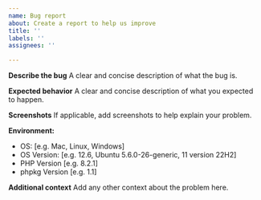 ```yaml
---
name: Bug report
about: Create a report to help us improve
title: ''
labels: ''
assignees: ''

---
```


**Describe the bug**
A clear and concise description of what the bug is.

**Expected behavior**
A clear and concise description of what you expected to happen.

**Screenshots**
If applicable, add screenshots to help explain your problem.

**Environment:**
 - OS: [e.g. Mac, Linux, Windows]
 - OS Version: [e.g. 12.6, Ubuntu 5.6.0-26-generic, 11 version 22H2]
 - PHP Version [e.g. 8.2.1]
 - phpkg Version [e.g. 1.1]

**Additional context**
Add any other context about the problem here.

